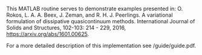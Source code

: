 This MATLAB routine serves to demonstrate examples presented in: O. Rokos, L. A. A. Beex, J. Zeman, and R. H. J. Peerlings. A variational formulation of dissipative quasicontinuum methods. International Journal of Solids and Structures, 102-103: 214 - 229, 2016, https://arxiv.org/abs/1601.00625.

For a more detailed description of this implementation see /guide/guide.pdf.